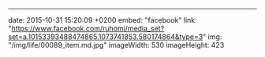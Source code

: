 ---
date: 2015-10-31 15:20:09 +0200
embed: "facebook"
link: "https://www.facebook.com/ruhomi/media_set?set=a.10153393488474865.1073741853.580174864&type=3"
img: "/img/life/00089_item.md.jpg"
imageWidth: 530
imageHeight: 423

